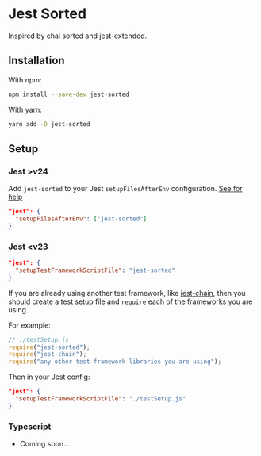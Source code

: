 # Jest Sorted

Inspired by chai sorted and jest-extended.

## Installation

With npm:

```sh
npm install --save-dev jest-sorted
```

With yarn:

```sh
yarn add -D jest-sorted
```

## Setup

### Jest >v24

Add `jest-sorted` to your Jest `setupFilesAfterEnv` configuration. [See for help](https://jestjs.io/docs/en/configuration.html#setupfilesafterenv-array)

```json
"jest": {
  "setupFilesAfterEnv": ["jest-sorted"]
}
```

### Jest <v23

```json
"jest": {
  "setupTestFrameworkScriptFile": "jest-sorted"
}
```

If you are already using another test framework, like [jest-chain](https://github.com/mattphillips/jest-chain), then you should create a test setup file and `require` each of the frameworks you are using.

For example:

```js
// ./testSetup.js
require("jest-sorted");
require("jest-chain");
require("any other test framework libraries you are using");
```

Then in your Jest config:

```json
"jest": {
  "setupTestFrameworkScriptFile": "./testSetup.js"
}
```

### Typescript

- Coming soon...

